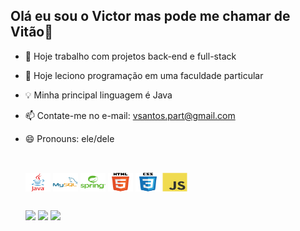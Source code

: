 ## Olá eu sou o Victor mas pode me chamar de Vitão👋

- 🔭 Hoje trabalho com projetos back-end e full-stack 
- 🌱 Hoje leciono programação em uma faculdade particular
- 💡 Minha principal linguagem é Java
- 📫 Contate-me no e-mail: vsantos.part@gmail.com
- 😄 Pronouns: ele/dele

  ##

  <div style="display: inline_block"><br>
    <img align="center" alt="Vitao-Java" height="30" width="40" src="https://raw.githubusercontent.com/devicons/devicon/master/icons/java/java-original-wordmark.svg">
    <img align="center" alt="Vitao-MySQL" height="30" width="40" src="https://raw.githubusercontent.com/devicons/devicon/master/icons/mysql/mysql-original-wordmark.svg">
    <img align="center" alt="Vitao-Spring" height="30" width="40" src="https://raw.githubusercontent.com/devicons/devicon/master/icons/spring/spring-original-wordmark.svg">
    <img align="center" alt="Vitao-Html" height="30" width="40" src="https://raw.githubusercontent.com/devicons/devicon/master/icons/html5/html5-original-wordmark.svg">
    <img align="center" alt="Vitao-Css" height="30" width="40" src="https://raw.githubusercontent.com/devicons/devicon/master/icons/css3/css3-original-wordmark.svg">
    <img align="center" alt="Vitao-Js" height="30" width="40" src="https://raw.githubusercontent.com/devicons/devicon/master/icons/javascript/javascript-original.svg">
  </div>

  ##

  <div>
    <a href="https://www.instagram.com/viitao.santos" target="_blank"><img src="https://img.shields.io/badge/-Instagram-%23E4405F?style=for-the-badge&logo=instagram&logoColor=white" target="_blank"></a>
    <a href="https://discord.gg/victorsantos9702" target="_blank"><img src="https://img.shields.io/badge/Discord-7289DA?style=for-the-badge&logo=discord&logoColor=white" target="_blank"></a>
    <a href="https://www.linkedin.com/in/victor-part-santos" target="_blank"><img src="https://img.shields.io/badge/-LinkedIn-%230077B5?style=for-the-badge&logo=instagram&logoColor=white" target="_blank"></a>
  </div>
